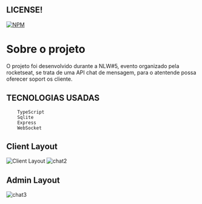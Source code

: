 ## LICENSE!
[![NPM](https://img.shields.io/npm/l/react)](https://github.com/ManoelPatrocinio/NLW-5-ChatAPI/blob/main/LICENSE) 
# Sobre o projeto

O projeto foi desenvolvido durante a NLW#5, evento organizado pela rocketseat, se trata de uma  API chat de mensagem, para o atentende possa oferecer soport os cliente.

## TECNOLOGIAS USADAS  
        TypeScript
        Sqlite
        Express
        WebSocket

## Client Layout
![Client Layout](https://user-images.githubusercontent.com/47128362/120898082-c9ecbe00-c5ff-11eb-8e67-24c36eb4660a.png)    ![chat2](https://user-images.githubusercontent.com/47128362/120898189-2a7bfb00-c600-11eb-98e9-4501d6589ca7.png)

## Admin Layout
![chat3](https://user-images.githubusercontent.com/47128362/120898207-41225200-c600-11eb-80be-949de7dd7d9b.png)






